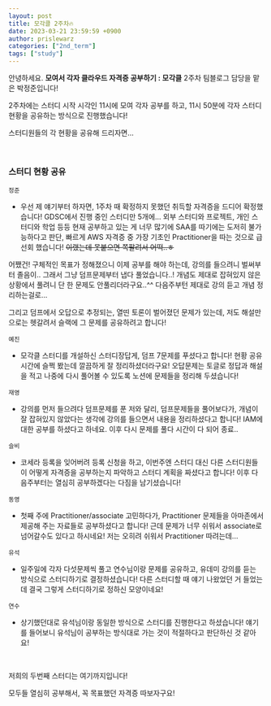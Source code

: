 ```yaml
---
layout: post
title: 모각클 2주차🔥
date: 2023-03-21 23:59:59 +0900
author: prislewarz
categories: ["2nd_term"]
tags: ["study"]
---
```


안녕하세요. **모여서 각자 클라우드 자격증 공부하기 : 모각클** 2주차 팀블로그 담당을 맡은 박정준입니다!

2주차에는 스터디 시작 시각인 11시에 모여 각자 공부를 하고, 11시 50분에 각자 스터디 현황을 공유하는 방식으로 진행했습니다!

스터디원들의 각 현황을 공유해 드리자면...

<br>

### 스터디 현황 공유

`정준`

- 우선 제 얘기부터 하자면, 1주차 때 확정하지 못했던 취득할 자격증을 드디어 확정했습니다! 
GDSC에서 진행 중인 스터디만 5개에... 외부 스터디와 프로젝트, 개인 스터디와 학업 등등 현재 공부하고 있는 게 너무 많기에 SAA를 따기에는 도저히 불가능하다고 판단,
빠르게 AWS 자격증 중 가장 기초인 Practitioner을 따는 것으로 급선회 했습니다! ~~이랬는데 못붙으면 쪽팔려서 어떡..ㅎ~~

어쨌건! 구체적인 목표가 정해졌으니 이제 공부를 해야 하는데, 강의를 들으려니 벌써부터 졸음이..
그래서 그냥 덤프문제부터 냅다 풀었습니다..! 개념도 제대로 잡혀있지 않은 상황에서 풀려니 단 한 문제도 안풀리더라구요..^^ 
다음주부턴 제대로 강의 듣고 개념 정리하는걸로...

그리고 덤프에서 오답으로 추정되는, 열띤 토론이 벌어졌던 문제가 있는데, 저도 해설만으로는 헷갈려서 슬랙에 그 문제를 공유하려고 합니다!

`예진`

- 모각클 스터디를 개설하신 스터디장답게, 덤프 7문제를 푸셨다고 합니다! 현황 공유 시간에 슬쩍 봤는데 깔끔하게 잘 정리하셨더라구요!
오답문제는 토글로 정답과 해설을 적고 나중에 다시 풀어볼 수 있도록 노션에 문제들을 정리해 두셨습니다!

`재영`

- 강의를 먼저 들으려다 덤프문제를 푼 저와 달리, 덤프문제들을 풀어보다가, 개념이 잘 잡혀있지 않았다는 생각에 강의를 들으면서 내용을 정리하셨다고 합니다! 
IAM에 대한 공부를 하셨다고 하네요. 이후 다시 문제를 풀다 시간이 다 되어 종료..

`슬비`

- 코세라 등록을 잊어버려 등록 신청을 하고, 이번주엔 스터디 대신 다른 스터디원들이 어떻게 자격증을 공부하는지 파악하고 스터디 계획을 짜셨다고 합니다!
이후 다음주부터는 열심히 공부하겠다는 다짐을 남기셨습니다! 

`동영`

- 첫째 주에 Practitioner/associate 고민하다가, Practitioner 문제들을 아마존에서 제공해 주는 자료들로 공부하셨다고 합니다!
근데 문제가 너무 쉬워서 associate로 넘어갈수도 있다고 하시네요! 저는 오히려 쉬워서 Practitioner 따려는데...

`유석`

- 일주일에 각자 다섯문제씩 풀고 연수님이랑 문제를 공유하고, 유데미 강의를 듣는 방식으로 스터디하기로 결정하셨습니다! 
다른 스터디할 때 얘기 나왔었던 거 들었는데 결국 그렇게 스터디하기로 정하신 모양이네요!

`연수`
- 상기했던대로 유석님이랑 동일한 방식으로 스터디를 진행한다고 하셨습니다!
얘기를 들어보니 유석님이 공부하는 방식대로 가는 것이 적절하다고 판단하신 것 같아요!

<br>

저희의 두번째 스터디는 여기까지입니다!

모두들 열심히 공부해서, 꼭 목표했던 자격증 따보자구요! 
